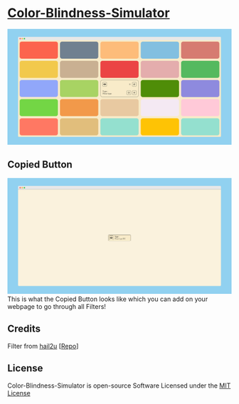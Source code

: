 # [Color-Blindness-Simulator](https://praashoo7.github.io/Photo-Gallery-React/)

![Readme Image](Color-Blindness-Simulator.png)

## Copied Button

![Copied Code Image](Copied-Code.png)
This is what the Copied Button looks like which you can add on your webpage to go through all Filters!

## Credits

Filter from [hail2u](https://github.com/hail2u) [[Repo](https://github.com/hail2u/color-blindness-emulation)]

## License

Color-Blindness-Simulator is open-source Software Licensed under the [MIT License](https://github.com/Praashoo7/Color-Blindness-Simulator/blob/main/LICENSE)
